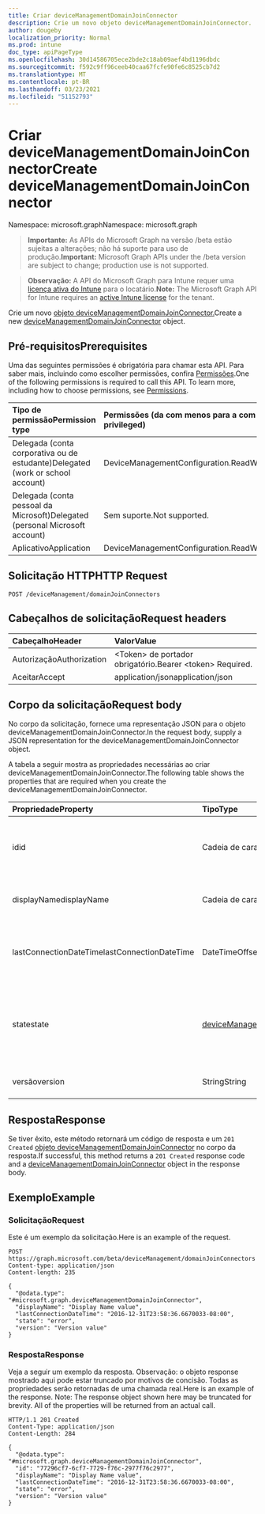 ```yaml
---
title: Criar deviceManagementDomainJoinConnector
description: Crie um novo objeto deviceManagementDomainJoinConnector.
author: dougeby
localization_priority: Normal
ms.prod: intune
doc_type: apiPageType
ms.openlocfilehash: 30d14586705ece2bde2c18ab09aef4bd1196dbdc
ms.sourcegitcommit: f592c9ff96ceeb40caa67fcfe90fe6c8525cb7d2
ms.translationtype: MT
ms.contentlocale: pt-BR
ms.lasthandoff: 03/23/2021
ms.locfileid: "51152793"
---
```

# <a name="create-devicemanagementdomainjoinconnector"></a><span data-ttu-id="0c19b-103">Criar deviceManagementDomainJoinConnector</span><span class="sxs-lookup"><span data-stu-id="0c19b-103">Create deviceManagementDomainJoinConnector</span></span>

<span data-ttu-id="0c19b-104">Namespace: microsoft.graph</span><span class="sxs-lookup"><span data-stu-id="0c19b-104">Namespace: microsoft.graph</span></span>

> <span data-ttu-id="0c19b-105">**Importante:** As APIs do Microsoft Graph na versão /beta estão sujeitas a alterações; não há suporte para uso de produção.</span><span class="sxs-lookup"><span data-stu-id="0c19b-105">**Important:** Microsoft Graph APIs under the /beta version are subject to change; production use is not supported.</span></span>

> <span data-ttu-id="0c19b-106">**Observação:** A API do Microsoft Graph para Intune requer uma [licença ativa do Intune](https://go.microsoft.com/fwlink/?linkid=839381) para o locatário.</span><span class="sxs-lookup"><span data-stu-id="0c19b-106">**Note:** The Microsoft Graph API for Intune requires an [active Intune license](https://go.microsoft.com/fwlink/?linkid=839381) for the tenant.</span></span>

<span data-ttu-id="0c19b-107">Crie um novo [objeto deviceManagementDomainJoinConnector.](../resources/intune-odj-devicemanagementdomainjoinconnector.md)</span><span class="sxs-lookup"><span data-stu-id="0c19b-107">Create a new [deviceManagementDomainJoinConnector](../resources/intune-odj-devicemanagementdomainjoinconnector.md) object.</span></span>

## <a name="prerequisites"></a><span data-ttu-id="0c19b-108">Pré-requisitos</span><span class="sxs-lookup"><span data-stu-id="0c19b-108">Prerequisites</span></span>
<span data-ttu-id="0c19b-p101">Uma das seguintes permissões é obrigatória para chamar esta API. Para saber mais, incluindo como escolher permissões, confira [Permissões](/graph/permissions-reference).</span><span class="sxs-lookup"><span data-stu-id="0c19b-p101">One of the following permissions is required to call this API. To learn more, including how to choose permissions, see [Permissions](/graph/permissions-reference).</span></span>

|<span data-ttu-id="0c19b-111">Tipo de permissão</span><span class="sxs-lookup"><span data-stu-id="0c19b-111">Permission type</span></span>|<span data-ttu-id="0c19b-112">Permissões (da com menos para a com mais privilégios)</span><span class="sxs-lookup"><span data-stu-id="0c19b-112">Permissions (from least to most privileged)</span></span>|
|:---|:---|
|<span data-ttu-id="0c19b-113">Delegada (conta corporativa ou de estudante)</span><span class="sxs-lookup"><span data-stu-id="0c19b-113">Delegated (work or school account)</span></span>|<span data-ttu-id="0c19b-114">DeviceManagementConfiguration.ReadWrite.All</span><span class="sxs-lookup"><span data-stu-id="0c19b-114">DeviceManagementConfiguration.ReadWrite.All</span></span>|
|<span data-ttu-id="0c19b-115">Delegada (conta pessoal da Microsoft)</span><span class="sxs-lookup"><span data-stu-id="0c19b-115">Delegated (personal Microsoft account)</span></span>|<span data-ttu-id="0c19b-116">Sem suporte.</span><span class="sxs-lookup"><span data-stu-id="0c19b-116">Not supported.</span></span>|
|<span data-ttu-id="0c19b-117">Aplicativo</span><span class="sxs-lookup"><span data-stu-id="0c19b-117">Application</span></span>|<span data-ttu-id="0c19b-118">DeviceManagementConfiguration.ReadWrite.All</span><span class="sxs-lookup"><span data-stu-id="0c19b-118">DeviceManagementConfiguration.ReadWrite.All</span></span>|

## <a name="http-request"></a><span data-ttu-id="0c19b-119">Solicitação HTTP</span><span class="sxs-lookup"><span data-stu-id="0c19b-119">HTTP Request</span></span>
<!-- {
  "blockType": "ignored"
}
-->
``` http
POST /deviceManagement/domainJoinConnectors
```

## <a name="request-headers"></a><span data-ttu-id="0c19b-120">Cabeçalhos de solicitação</span><span class="sxs-lookup"><span data-stu-id="0c19b-120">Request headers</span></span>
|<span data-ttu-id="0c19b-121">Cabeçalho</span><span class="sxs-lookup"><span data-stu-id="0c19b-121">Header</span></span>|<span data-ttu-id="0c19b-122">Valor</span><span class="sxs-lookup"><span data-stu-id="0c19b-122">Value</span></span>|
|:---|:---|
|<span data-ttu-id="0c19b-123">Autorização</span><span class="sxs-lookup"><span data-stu-id="0c19b-123">Authorization</span></span>|<span data-ttu-id="0c19b-124">&lt;Token&gt; de portador obrigatório.</span><span class="sxs-lookup"><span data-stu-id="0c19b-124">Bearer &lt;token&gt; Required.</span></span>|
|<span data-ttu-id="0c19b-125">Aceitar</span><span class="sxs-lookup"><span data-stu-id="0c19b-125">Accept</span></span>|<span data-ttu-id="0c19b-126">application/json</span><span class="sxs-lookup"><span data-stu-id="0c19b-126">application/json</span></span>|

## <a name="request-body"></a><span data-ttu-id="0c19b-127">Corpo da solicitação</span><span class="sxs-lookup"><span data-stu-id="0c19b-127">Request body</span></span>
<span data-ttu-id="0c19b-128">No corpo da solicitação, fornece uma representação JSON para o objeto deviceManagementDomainJoinConnector.</span><span class="sxs-lookup"><span data-stu-id="0c19b-128">In the request body, supply a JSON representation for the deviceManagementDomainJoinConnector object.</span></span>

<span data-ttu-id="0c19b-129">A tabela a seguir mostra as propriedades necessárias ao criar deviceManagementDomainJoinConnector.</span><span class="sxs-lookup"><span data-stu-id="0c19b-129">The following table shows the properties that are required when you create the deviceManagementDomainJoinConnector.</span></span>

|<span data-ttu-id="0c19b-130">Propriedade</span><span class="sxs-lookup"><span data-stu-id="0c19b-130">Property</span></span>|<span data-ttu-id="0c19b-131">Tipo</span><span class="sxs-lookup"><span data-stu-id="0c19b-131">Type</span></span>|<span data-ttu-id="0c19b-132">Descrição</span><span class="sxs-lookup"><span data-stu-id="0c19b-132">Description</span></span>|
|:---|:---|:---|
|<span data-ttu-id="0c19b-133">id</span><span class="sxs-lookup"><span data-stu-id="0c19b-133">id</span></span>|<span data-ttu-id="0c19b-134">Cadeia de caracteres</span><span class="sxs-lookup"><span data-stu-id="0c19b-134">String</span></span>|<span data-ttu-id="0c19b-135">Identificador exclusivo para representar um conector.</span><span class="sxs-lookup"><span data-stu-id="0c19b-135">Unique identifier to represent a connector.</span></span>|
|<span data-ttu-id="0c19b-136">displayName</span><span class="sxs-lookup"><span data-stu-id="0c19b-136">displayName</span></span>|<span data-ttu-id="0c19b-137">Cadeia de caracteres</span><span class="sxs-lookup"><span data-stu-id="0c19b-137">String</span></span>|<span data-ttu-id="0c19b-138">O nome de exibição do conector.</span><span class="sxs-lookup"><span data-stu-id="0c19b-138">The connector display name.</span></span>|
|<span data-ttu-id="0c19b-139">lastConnectionDateTime</span><span class="sxs-lookup"><span data-stu-id="0c19b-139">lastConnectionDateTime</span></span>|<span data-ttu-id="0c19b-140">DateTimeOffset</span><span class="sxs-lookup"><span data-stu-id="0c19b-140">DateTimeOffset</span></span>|<span data-ttu-id="0c19b-141">Última vez que o conector entrou em contato com o Intune.</span><span class="sxs-lookup"><span data-stu-id="0c19b-141">Last time connector contacted Intune.</span></span>|
|<span data-ttu-id="0c19b-142">state</span><span class="sxs-lookup"><span data-stu-id="0c19b-142">state</span></span>|[<span data-ttu-id="0c19b-143">deviceManagementDomainJoinConnectorState</span><span class="sxs-lookup"><span data-stu-id="0c19b-143">deviceManagementDomainJoinConnectorState</span></span>](../resources/intune-odj-devicemanagementdomainjoinconnectorstate.md)|<span data-ttu-id="0c19b-144">O estado do conector.</span><span class="sxs-lookup"><span data-stu-id="0c19b-144">The connector state.</span></span> <span data-ttu-id="0c19b-145">Os valores possíveis são: `active`, `error`, `inactive`.</span><span class="sxs-lookup"><span data-stu-id="0c19b-145">Possible values are: `active`, `error`, `inactive`.</span></span>|
|<span data-ttu-id="0c19b-146">versão</span><span class="sxs-lookup"><span data-stu-id="0c19b-146">version</span></span>|<span data-ttu-id="0c19b-147">String</span><span class="sxs-lookup"><span data-stu-id="0c19b-147">String</span></span>|<span data-ttu-id="0c19b-148">A versão do conector.</span><span class="sxs-lookup"><span data-stu-id="0c19b-148">The version of the connector.</span></span>|



## <a name="response"></a><span data-ttu-id="0c19b-149">Resposta</span><span class="sxs-lookup"><span data-stu-id="0c19b-149">Response</span></span>
<span data-ttu-id="0c19b-150">Se tiver êxito, este método retornará um código de resposta e um `201 Created` [objeto deviceManagementDomainJoinConnector](../resources/intune-odj-devicemanagementdomainjoinconnector.md) no corpo da resposta.</span><span class="sxs-lookup"><span data-stu-id="0c19b-150">If successful, this method returns a `201 Created` response code and a [deviceManagementDomainJoinConnector](../resources/intune-odj-devicemanagementdomainjoinconnector.md) object in the response body.</span></span>

## <a name="example"></a><span data-ttu-id="0c19b-151">Exemplo</span><span class="sxs-lookup"><span data-stu-id="0c19b-151">Example</span></span>

### <a name="request"></a><span data-ttu-id="0c19b-152">Solicitação</span><span class="sxs-lookup"><span data-stu-id="0c19b-152">Request</span></span>
<span data-ttu-id="0c19b-153">Este é um exemplo da solicitação.</span><span class="sxs-lookup"><span data-stu-id="0c19b-153">Here is an example of the request.</span></span>
``` http
POST https://graph.microsoft.com/beta/deviceManagement/domainJoinConnectors
Content-type: application/json
Content-length: 235

{
  "@odata.type": "#microsoft.graph.deviceManagementDomainJoinConnector",
  "displayName": "Display Name value",
  "lastConnectionDateTime": "2016-12-31T23:58:36.6670033-08:00",
  "state": "error",
  "version": "Version value"
}
```

### <a name="response"></a><span data-ttu-id="0c19b-154">Resposta</span><span class="sxs-lookup"><span data-stu-id="0c19b-154">Response</span></span>
<span data-ttu-id="0c19b-p103">Veja a seguir um exemplo da resposta. Observação: o objeto response mostrado aqui pode estar truncado por motivos de concisão. Todas as propriedades serão retornadas de uma chamada real.</span><span class="sxs-lookup"><span data-stu-id="0c19b-p103">Here is an example of the response. Note: The response object shown here may be truncated for brevity. All of the properties will be returned from an actual call.</span></span>
``` http
HTTP/1.1 201 Created
Content-Type: application/json
Content-Length: 284

{
  "@odata.type": "#microsoft.graph.deviceManagementDomainJoinConnector",
  "id": "77296cf7-6cf7-7729-f76c-2977f76c2977",
  "displayName": "Display Name value",
  "lastConnectionDateTime": "2016-12-31T23:58:36.6670033-08:00",
  "state": "error",
  "version": "Version value"
}
```





